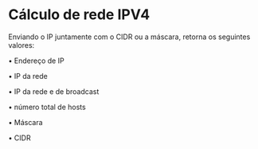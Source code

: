 <h1>Cálculo de rede IPV4</h1>

<p>Enviando o IP juntamente com o CIDR ou a máscara, retorna os seguintes valores:</p>
<p>• Endereço de IP</p>
<p>• IP da rede</p>
<p>• IP da rede e de broadcast</p>
<p>• número total de hosts </p>
<p>• Máscara</p>
<p>• CIDR</p>